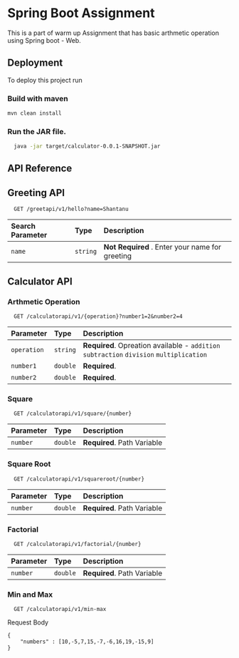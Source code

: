 
# Spring Boot Assignment

This is a part of warm up Assignment that has basic arthmetic operation using Spring boot - Web.




## Deployment

To deploy this project run

### Build with maven
```bash
mvn clean install
```

### Run the JAR file.
```bash
  java -jar target/calculator-0.0.1-SNAPSHOT.jar
```


## API Reference

## Greeting API

```http
  GET /greetapi/v1/hello?name=Shantanu
```

| Search Parameter | Type     | Description                |
| :-------- | :------- | :------------------------- |
| `name` | `string` | **Not Required** . Enter your name for greeting  |

## Calculator API

### Arthmetic Operation

```http
  GET /calculatorapi/v1/{operation}?number1=2&number2=4
```

| Parameter | Type     | Description                       |
| :-------- | :------- | :-------------------------------- |
| `operation`      | `string` | **Required**. Opreation available - `addition`  `subtraction`  `division`  `multiplication` |
| `number1`      | `double` | **Required**.  |
| `number2`      | `double` | **Required**.  |


### Square

```http
  GET /calculatorapi/v1/square/{number}
```

| Parameter | Type     | Description                       |
| :-------- | :------- | :-------------------------------- |
| `number`      | `double` | **Required**. Path Variable|

### Square Root

```http
  GET /calculatorapi/v1/squareroot/{number}
```

| Parameter | Type     | Description                       |
| :-------- | :------- | :-------------------------------- |
| `number`      | `double` | **Required**. Path Variable|

### Factorial

```http
  GET /calculatorapi/v1/factorial/{number}
```

| Parameter | Type     | Description                       |
| :-------- | :------- | :-------------------------------- |
| `number`      | `double` | **Required**. Path Variable|

### Min and Max

```http
  GET /calculatorapi/v1/min-max
```

Request Body
```
{ 
    "numbers" : [10,-5,7,15,-7,-6,16,19,-15,9] 
}
```




